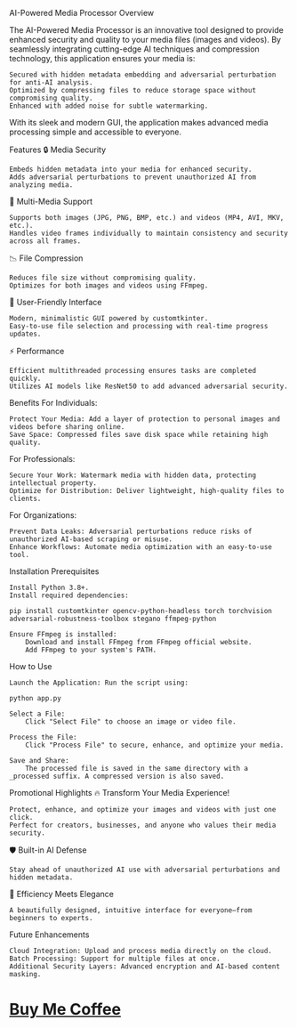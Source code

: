 AI-Powered Media Processor
Overview

The AI-Powered Media Processor is an innovative tool designed to provide enhanced security and quality to your media files (images and videos). By seamlessly integrating cutting-edge AI techniques and compression technology, this application ensures your media is:

    Secured with hidden metadata embedding and adversarial perturbation for anti-AI analysis.
    Optimized by compressing files to reduce storage space without compromising quality.
    Enhanced with added noise for subtle watermarking.

With its sleek and modern GUI, the application makes advanced media processing simple and accessible to everyone.


Features
🔒 Media Security

    Embeds hidden metadata into your media for enhanced security.
    Adds adversarial perturbations to prevent unauthorized AI from analyzing media.

🎥 Multi-Media Support

    Supports both images (JPG, PNG, BMP, etc.) and videos (MP4, AVI, MKV, etc.).
    Handles video frames individually to maintain consistency and security across all frames.

📉 File Compression

    Reduces file size without compromising quality.
    Optimizes for both images and videos using FFmpeg.

🌟 User-Friendly Interface

    Modern, minimalistic GUI powered by customtkinter.
    Easy-to-use file selection and processing with real-time progress updates.

⚡ Performance

    Efficient multithreaded processing ensures tasks are completed quickly.
    Utilizes AI models like ResNet50 to add advanced adversarial security.

Benefits
For Individuals:

    Protect Your Media: Add a layer of protection to personal images and videos before sharing online.
    Save Space: Compressed files save disk space while retaining high quality.

For Professionals:

    Secure Your Work: Watermark media with hidden data, protecting intellectual property.
    Optimize for Distribution: Deliver lightweight, high-quality files to clients.

For Organizations:

    Prevent Data Leaks: Adversarial perturbations reduce risks of unauthorized AI-based scraping or misuse.
    Enhance Workflows: Automate media optimization with an easy-to-use tool.

Installation
Prerequisites

    Install Python 3.8+.
    Install required dependencies:

    pip install customtkinter opencv-python-headless torch torchvision adversarial-robustness-toolbox stegano ffmpeg-python

    Ensure FFmpeg is installed:
        Download and install FFmpeg from FFmpeg official website.
        Add FFmpeg to your system's PATH.

How to Use

    Launch the Application: Run the script using:

    python app.py

    Select a File:
        Click "Select File" to choose an image or video file.

    Process the File:
        Click "Process File" to secure, enhance, and optimize your media.

    Save and Share:
        The processed file is saved in the same directory with a _processed suffix. A compressed version is also saved.

Promotional Highlights
🔥 Transform Your Media Experience!

    Protect, enhance, and optimize your images and videos with just one click.
    Perfect for creators, businesses, and anyone who values their media security.

🛡️ Built-in AI Defense

    Stay ahead of unauthorized AI use with adversarial perturbations and hidden metadata.

🚀 Efficiency Meets Elegance

    A beautifully designed, intuitive interface for everyone—from beginners to experts.

Future Enhancements

    Cloud Integration: Upload and process media directly on the cloud.
    Batch Processing: Support for multiple files at once.
    Additional Security Layers: Advanced encryption and AI-based content masking.


# [Buy Me Coffee](https://buymeacoffee.com/sadiqkassamali)